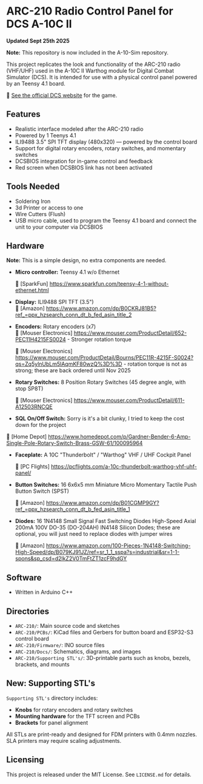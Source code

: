 # ARC-210 Radio Control Panel for DCS A-10C II

**Updated Sept 25th 2025**

**Note:** This repository is now included in the A-10-Sim repository.

This project replicates the look and functionality of the ARC-210 radio (VHF/UHF) used in the A-10C II Warthog module for Digital Combat Simulator (DCS). It is intended for use with a physical control panel powered by an Teensy 4.1 board.

🔗 [See the official DCS website](https://www.digitalcombatsimulator.com/en/) for the game.

## Features

- Realistic interface modeled after the ARC-210 radio
- Powered by 1 Teenys 4.1
- ILI9488 3.5" SPI TFT display (480x320) — powered by the control board
- Support for digital rotary encoders, rotary switches, and momentary switches
- DCSBIOS integration for in-game control and feedback
- Red screen when DCSBIOS link has not been activated

## Tools Needed

- Soldering Iron
- 3d Printer or access to one
- Wire Cutters (Flush)
- USB micro cable, used to program the Teensy 4.1 board and connect the unit to your computer via DCSBIOS

## Hardware
**Note:** This is a simple design, no extra components are needed.


- **Micro controller:** Teensy 4.1 w/o Ethernet  

    🔗 [SparkFun] https://www.sparkfun.com/teensy-4-1-without-ethernet.html

- **Display:** ILI9488 SPI TFT (3.5")  
    🔗 [Amazon] https://www.amazon.com/dp/B0CKRJ81B5?ref_=ppx_hzsearch_conn_dt_b_fed_asin_title_2

- **Encoders:** Rotary encoders (x7)  
    🔗 [Mouser Electronics] https://www.mouser.com/ProductDetail/652-PEC11H4215FS0024 - Stronger rotation torque

    🔗 [Mouser Electronics] https://www.mouser.com/ProductDetail/Bourns/PEC11R-4215F-S0024?qs=Zq5ylnUbLm5lAqmKF80wzQ%3D%3D -  rotation torque is not as strong; these are back ordered until Nov 2025


- **Rotary Switches:** 8 Position Rotary Switches (45 degree angle, with stop SP8T) 

    🔗 [Mouser Electronics] https://www.mouser.com/ProductDetail/611-A12503RNCQE

- **SQL On/Off Switch:** Sorry is it's a bit clunky, I tried to keep the cost down for the project

🔗 [Home Depot]  https://www.homedepot.com/p/Gardner-Bender-6-Amp-Single-Pole-Rotary-Switch-Brass-GSW-61/100095964

- **Faceplate:** A 10C "Thunderbolt" / "Warthog" VHF / UHF Cockpit Panel

    🔗 [PC Flights] https://pcflights.com/a-10c-thunderbolt-warthog-vhf-uhf-panel/
- **Button Switches:** 16 6x6x5 mm Miniature Micro Momentary Tactile Push Button Switch (SPST)

    🔗 [Amazon] https://www.amazon.com/dp/B01CGMP9GY?ref_=ppx_hzsearch_conn_dt_b_fed_asin_title_1
- **Diodes:** 16 1N4148 Small Signal Fast Switching Diodes High-Speed Axial 200mA 100V DO-35 (DO-204AH) IN4148 Silicon Dodes;      these are optional, you will just need to replace diodes with jumper wires

    🔗 [Amazon] https://www.amazon.com/100-Pieces-1N4148-Switching-High-Speed/dp/B079KJ91JZ/ref=sr_1_1_sspa?s=industrial&sr=1-1-spons&sp_csd=d2lkZ2V0TmFtZT1zcF9hdGY


## Software

- Written in Arduino C++

## Directories

- `ARC-210/`: Main source code and sketches
- `ARC-210/PCBs/`: KiCad files and Gerbers for button board and ESP32-S3 control board
- `ARC-210/Firmware/`: INO source files
- `ARC-210/Docs/`: Schematics, diagrams, and images
- `ARC-210/Supporting STL's/`: 3D-printable parts such as knobs, bezels, brackets, and mounts

## New: Supporting STL's

`Supporting STL's` directory includes:
- **Knobs** for rotary encoders and rotary switches
- **Mounting hardware** for the TFT screen and PCBs
- **Brackets** for panel alignment

All STLs are print-ready and designed for FDM printers with 0.4mm nozzles. SLA printers may require scaling adjustments.

## Licensing

This project is released under the MIT License. See `LICENSE.md` for details.
